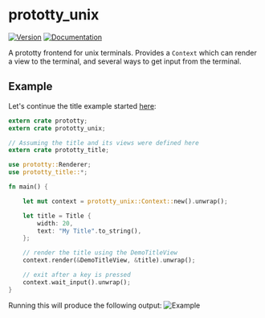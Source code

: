 # prototty\_unix

[![Version](https://img.shields.io/crates/v/prototty_unix.svg)](https://crates.io/crates/prototty_unix)
[![Documentation](https://docs.rs/prototty_unix/badge.svg)](https://docs.rs/prototty_unix)

A prototty frontend for unix terminals. Provides a `Context` which can render a
view to the terminal, and several ways to get input from the terminal.

## Example

Let's continue the title example started
[here](https://github.com/stevebob/prototty/tree/master/prototty#example):

```rust
extern crate prototty;
extern crate prototty_unix;

// Assuming the title and its views were defined here
extern crate prototty_title;

use prototty::Renderer;
use prototty_title::*;

fn main() {

    let mut context = prototty_unix::Context::new().unwrap();

    let title = Title {
        width: 20,
        text: "My Title".to_string(),
    };

    // render the title using the DemoTitleView
    context.render(&DemoTitleView, &title).unwrap();

    // exit after a key is pressed
    context.wait_input().unwrap();
}
```

Running this will produce the following output:
![Example](https://github.com/stevebob/prototty/tree/master/prototty_unix/example.png)
